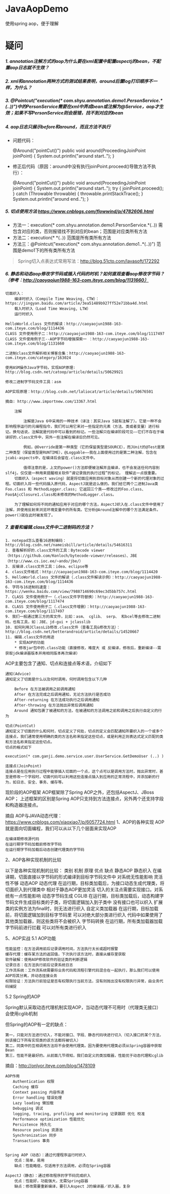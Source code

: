 # JavaAopDemo
使用spring aop，便于理解

# 疑问
##### 1. annotation注解方式的aop为什么要在xml配置中配置aspectj的bean，不配置aop日志就不生效？

##### 2. xml和annotation两种方式的测试结果表明，around后置log打印顺序不一样，为什么？

##### 3. @Pointcut("execution(* com.shyu.annotation.demo1.PersonService.*(..))")中的PersonService需要在xml中弄成bean或注解为@Service，aop才生效；如果不写PersonService则会报错，找不到对应的bean

##### 4. aop日志只展示before和around，而且方法不执行
   - 问题代码：

        @Around("pointCut()")
        public void around(ProceedingJoinPoint joinPoint) {
            System.out.println("around start..");
        }
   - 修正后代码（原因：around中没有执行joinPoint.proceed()导致方法不执行）：

        @Around("pointCut()")
        public void around(ProceedingJoinPoint joinPoint) {
            System.out.println("around start..");
            try {
                joinPoint.proceed();
            } catch (Throwable throwable) {
                throwable.printStackTrace();
            }
            System.out.println("around end..");
        }

##### 5. 切点使用方法 https://www.cnblogs.com/flowwind/p/4782606.html
   - 方法一：execution(* com.shyu.annotation.demo1.PersonService.*(..))    需包含对应的类，否则报错找不到对应的bean；范围是对应类所有方法
   - 方法二：execution(* *(..))    范围是所有类所有方法
   - 方法三：@Pointcut("execution(* com.shyu.annotation.demo1..*(..))")    范围是demo1下的所有类所有方法
> Spring切入点表达式常用写法：http://blog.51cto.com/lavasoft/172292

##### 6. 静态和动态aop修改字节码或插入代码的时机？如何直观查看aop修改字节码？（参考：http://caoyaojun1988-163-com.iteye.com/blog/1131660）
    切面织入：
        编译时织入（Compile Time Weaving, CTW）：https://jingyan.baidu.com/article/3ea51489b927ff52e71bba4d.html
        载入时织入（Load Time Weaving, LTW）
        运行时织入

    HelloWorld.class 文件的解读：http://caoyaojun1988-163-com.iteye.com/blog/1114436
    CLASS 文件使用例子二：http://caoyaojun1988-163-com.iteye.com/blog/1117497
    CLASS 文件使用例子三--AOP字节码增强探索一 ：http://caoyaojun1988-163-com.iteye.com/blog/1131660

    二进制class文件解析相关博客合集：http://caoyaojun1988-163-com.iteye.com/category/163024

    使用ASM操作Java字节码，实现AOP原理: http://blog.csdn.net/catoop/article/details/50629921

    修改二进制字节码文件工具：asm

    AOP实现原理：http://blog.csdn.net/laliocat/article/details/50676501

    摘自: http://www.importnew.com/13367.html

        注解

            注解是Java 6中采用的一种技术（译注：其实Java 5就有注解了）。它是一种不会影响程序运行的元编程指令，我们可以用它来对一些指定的元素（方法、类或者变量）进行标记。换句话说，注解就是代码中可以看到的标记。一些注解只在编译阶段可见——它们不存在于编译好的.class文件中，另外一些注解在编译后仍然可见。

            例如，@Override是第一种类型（它的保留类型是SOURCE），而JUnit的@Test是第二种类型（保留类型是RUNTIME），@Loggable——我在上面使用过的是第二种注解，包含在jcabi-aspects中，在编译后会留在.class文件中。

            值得注意的是，上文的power()方法即便被注解并且编译，也不会发送任何内容到slf4j。仅仅是一种用来提醒相关软件“请记录我的执行过程”的标记， 理解这一点很重要。
        切面织入（aspect waving）就是将切面应用到目标对象从而创建一个新的代理对象的过程。切面织入将一些代码插入原代码，AspectJ就是这么做的。我们给它两个二进制Java类Foo.class 和 MethodLogger.class; 它返回三个类——修改过的Foo.class、Foo$AjcClosure1.class和未修改的MethodLogger.class。

        为了理解如何将不同的通知应用于对应的哪个方法，AspectJ织入在.class文件中使用了注解，并使用反射来浏览环境变量中的所有类。它分析@Around注解中的哪个方法满足条件。power()就在此时被发现了。

##### 7. 查看和编辑.class文件中二进制码的方法？
    1. notepad怎么查看16进制编码：http://blog.csdn.net/nameisbill/article/details/54616311
    2. 查看解析好的.class文件的工具：Bytecode viewer（https://github.com/Konloch/bytecode-viewer/releases）、JBE（http://www.cs.ioc.ee/~ando/jbe/）
    3. 反编译.class文件工具：idea、eclipse等
    4. class文件格式：http://caoyaojun1988-163-com.iteye.com/blog/1114420
    5. HelloWorld.class 文件的解读（.class文件解读示例）：http://caoyaojun1988-163-com.iteye.com/blog/1114436
    6. 字符与16进制码速查：https://wenku.baidu.com/view/7988714690c69ec3d5bb757c.html
    7. CLASS 文件使用例子一（.class文件字符替换）：http://caoyaojun1988-163-com.iteye.com/blog/1117474
    8. CLASS 文件使用例子二（.class文件增删）：http://caoyaojun1988-163-com.iteye.com/blog/1117497
    9. 我们一般通过第三方的库文件，比如：asm、 cglib、 serp、 和bcel等去修改二进制码，也有工具，如：JBE、jd-gui + jclasslib
    10. 如何利用JClassLib修改.class文件（查看工具&修改方法）：http://blog.csdn.net/betterandroid/article/details/14520667
    11. 编辑.class文件的用途
        * 实现AOP的功能
        * 修改jar包中的.class功能（直接修改，难度大 或 反编译，修改后，重新编译--需获取jdk编译器版本并用相同版本再次编译）


AOP主要包含了通知、切点和连接点等术语，介绍如下

    通知(Advice)
    通知定义了切面是什么以及何时调用，何时调用包含以下几种

        Before 在方法被调用之前调用通知
        After 在方法完成之后调用通知，无论方法执行是否成功
        After-returning 在方法成功执行之后调用通知
        After-throwing 在方法抛出异常后调用通知
        Around 通知包裹了被通知的方法，在被通知的方法调用之前和调用之后执行自定义的行为

    切点(PointCut)
    通知定义了切面的什么和何时，切点定义了何处，切点的定义会匹配通知所要织入的一个或多个连接点，我们通常使用明确的类的方法名称来指定这些切点，或是利用正则表达式定义匹配的类和方法名称来指定这些切点。
    切点的格式如下

    execution(* com.ganji.demo.service.user.UserService.GetDemoUser (..) )

    连接点(JoinPoint)
    连接点是在应用执行过程中能够插入切面的一个点，这个点可以是调用方法时，抛出异常时，甚至是修改一个字段时，切面代码可以利用这些连接点插入到应用的正常流程中，并添加新的行为，如日志、安全、事务、缓存等。
现阶段的AOP框架
AOP框架除了Spring AOP之外，还包括AspectJ、JBoss AOP；
上述框架的区别是Spring AOP只支持到方法连接点，另外两个还支持字段和构造器连接点。



摘自 AOP与JAVA动态代理：https://www.cnblogs.com/xiaoxiao7/p/6057724.html
1、AOP的各种实现
AOP就是面向切面编程，我们可以从以下几个层面来实现AOP

    在编译期修改源代码
    在运行期字节码加载前修改字节码
    在运行期字节码加载后动态创建代理类的字节码

2、AOP各种实现机制的比较

以下是各种实现机制的比较：
类别	机制	原理	优点	缺点
静态AOP 	静态织入 	在编译期，切面直接以字节码的形式编译到目标字节码文件中 	对系统无性能影响 	灵活性不够
动态AOP 	动态代理 	在运行期，目标类加载后，为接口动态生成代理类，将切面织入到代理类中 	相对于静态AOP更加灵活   切入的关注点需要实现接口。对系统有一点性能影响
动态字节码生成 	CGLIB 	在运行期，目标类加载后，动态构建字节码文件生成目标类的子类，将切面逻辑加入到子类中 	没有接口也可以织入 	扩展类的实例方法为final时，则无法进行织入
自定义类加载器 	  	在运行期，目标加载前，将切面逻辑加到目标字节码里 	可以对绝大部分类进行织入 	代码中如果使用了其他类加载器，则这些类将不会被织入
字节码转换 	  	在运行期，所有类加载器加载字节码前进行拦截 	可以对所有类进行织入


5、AOP实战
5.1 AOP功能

    性能监控：在方法调用前后记录调用时间，方法执行太长或超时报警
    缓存代理：缓存某方法的返回值，下次执行该方法时，直接从缓存里获取
    软件破解：使用AOP修改软件的验证类的判断逻辑
    记录日志：在方法执行前后记录系统日志
    工作流系统：工作流系统需要将业务代码和流程引擎代码混合在一起执行，那么我们可以使用AOP将其分离，并动态挂接业务
    权限验证：方法执行前验证是否有权限执行当前方法，没有则抛出没有权限执行异常，由业务代码捕捉

5.2 Spring的AOP

Spring默认采取动态代理机制实现AOP，当动态代理不可用时（代理类无接口）会使用cglib机制

但Spring的AOP有一定的缺点：

    第一，只能对方法进行切入，不能对接口、字段、静态代码块进行切入（切入接口的某个方法，则该接口下所有实现类的该方法都将被切入）
    第二，同类中的互相调用方法将不会使用代理类。因为要使用代理类必须从Spring容器中获取Bean
    第三，性能不是最好的。从前面几节得知，我们自定义的类加载器，性能优于动态代理和cglib



摘自：http://onlyor.iteye.com/blog/1478109

    AOP作用
    　　Authentication 权限
    　　Caching 缓存
    　　Context passing 内容传递
    　　Error handling 错误处理
    　　Lazy loading 懒加载
    　　Debugging 调试
    　　logging, tracing, profiling and monitoring 记录跟踪 优化 校准
    　　Performance optimization 性能优化
    　　Persistence 持久化
    　　Resource pooling 资源池
    　　Synchronization 同步
    　　Transactions 事务


    Spring AOP（动态）：通过代理程序运行时织入
        优点：简单，易用
        缺点：性能略低，仅适用于方法调用，必须在Spring容器

    AspectJ（静态）：通过修改程序的字节码完成织入
        优点：性能好，功能强大，无需Spring容器
        缺点：修改需要重新编译，要引入Aspect J的编译器／织入器，复杂
